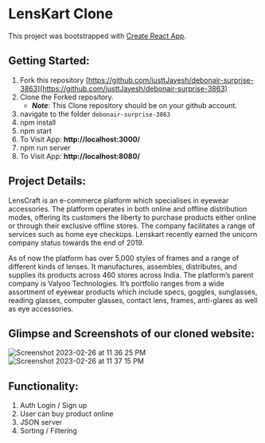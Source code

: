 # LensKart Clone

This project was bootstrapped with [Create React App](https://github.com/facebook/create-react-app).

## Getting Started:

1. Fork this repository [https://github.com/justtJayesh/debonair-surprise-3863](https://github.com/justtJayesh/debonair-surprise-3863)
2. Clone the Forked repository.
   - **_Note_**: This Clone repository should be on your github account.
3. navigate to the folder `debonair-surprise-3863`
4. npm install
5. npm start
6. To Visit App:
**http://localhost:3000/**
7. npm run server
8. To Visit App:
**http://localhost:8080/**


## Project Details: 

LensCraft is an e-commerce platform which specialises in eyewear accessories. The platform operates in both online and offline distribution modes, offering its customers the liberty to purchase products either online or through their exclusive offline stores. The company facilitates a range of services such as home eye checkups. Lenskart recently earned the unicorn company status towards the end of 2019. 

As of now the platform has over 5,000 styles of frames and a range of different kinds of lenses. It manufactures, assembles, distributes, and supplies its products across 460 stores across India. The platform’s parent company is Valyoo Technologies. It’s portfolio ranges from a wide assortment of eyewear products which include specs, goggles, sunglasses, reading glasses, computer glasses, contact lens, frames, anti-glares as well as eye accessories. 


## Glimpse and Screenshots of our cloned website:

![Screenshot 2023-02-26 at 11 36 25 PM](https://user-images.githubusercontent.com/115465646/221428231-a8dfaba4-4947-42ac-8b41-57fb5d7b699b.png)
![Screenshot 2023-02-26 at 11 37 15 PM](https://user-images.githubusercontent.com/115465646/221428274-e5287a2d-ca65-48de-a739-124909247187.png)



## Functionality:

1. Auth Login / Sign up
2. User can buy product online
3. JSON server
4. Sorting / Filtering 
